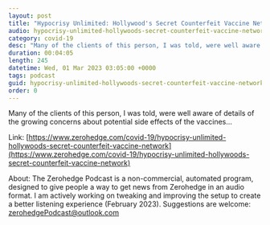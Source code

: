 ```yaml
---
layout: post
title: "Hypocrisy Unlimited: Hollywood's Secret Counterfeit Vaccine Network"
audio: hypocrisy-unlimited-hollywoods-secret-counterfeit-vaccine-network-0
category: covid-19
desc: "Many of the clients of this person, I was told, were well aware of details of the growing concerns about potential side effects of the vaccines..."
duration: 00:04:05
length: 245
datetime: Wed, 01 Mar 2023 03:05:00 +0000
tags: podcast
guid: hypocrisy-unlimited-hollywoods-secret-counterfeit-vaccine-network-0
order: 0
---
```

Many of the clients of this person, I was told, were well aware of details of the growing concerns about potential side effects of the vaccines...

Link: [https://www.zerohedge.com/covid-19/hypocrisy-unlimited-hollywoods-secret-counterfeit-vaccine-network](https://www.zerohedge.com/covid-19/hypocrisy-unlimited-hollywoods-secret-counterfeit-vaccine-network)

About: The Zerohedge Podcast is a non-commercial, automated program, designed to give people a way to get news from Zerohedge in an audio format.  I am actively working on tweaking and improving the setup to create a better listening experience (February 2023).  Suggestions are welcome: [zerohedgePodcast@outlook.com](mailto:zerohedgePodcast@outlook.com)